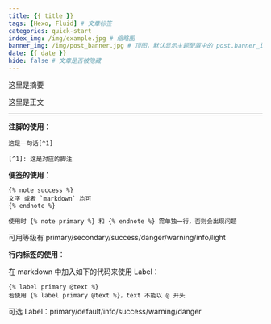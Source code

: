 ```yaml
---
title: {{ title }}
tags: [Hexo, Fluid] # 文章标签
categories: quick-start
index_img: /img/example.jpg # 缩略图
banner_img: /img/post_banner.jpg # 顶图，默认显示主题配置中的 post.banner_img
date: {{ date }}
hide: false # 文章是否被隐藏
---
```


这里是摘要
<!-- more -->
这里是正文


-----------------------------
**注脚的使用**：
```
这是一句话[^1]

[^1]: 这是对应的脚注
```

**便签的使用**：
```
{% note success %}
文字 或者 `markdown` 均可
{% endnote %}

使用时 {% note primary %} 和 {% endnote %} 需单独一行，否则会出现问题
```
可用等级有 primary/secondary/success/danger/warning/info/light

**行内标签的使用**：

在 markdown 中加入如下的代码来使用 Label：
```
{% label primary @text %}
若使用 {% label primary @text %}，text 不能以 @ 开头
```
可选 Label：primary/default/info/success/warning/danger